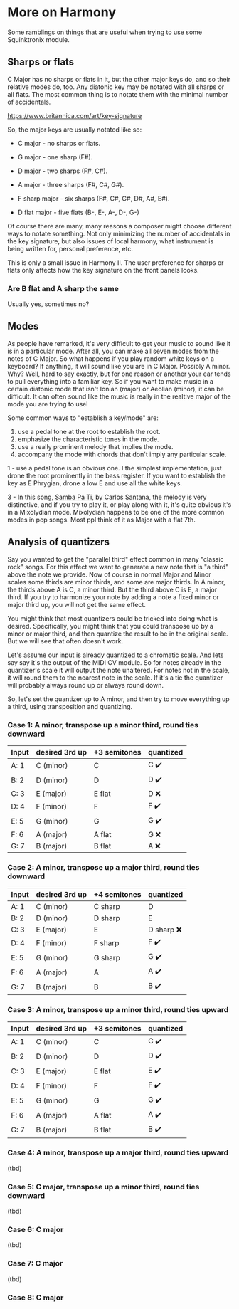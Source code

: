 # More on Harmony

Some ramblings on things that are useful when trying to use some Squinktronix module.

## Sharps or flats

 C Major has no sharps or flats in it, but the other major keys do, and so their relative modes do, too. Any diatonic key may be notated with all sharps or all flats. The most common thing is to notate them with the minimal number of accidentals.

https://www.britannica.com/art/key-signature

So, the major keys are usually notated like so:

* C major - no sharps or flats.
* G major - one sharp (F#).
* D major - two sharps (F#, C#).
* A major - three sharps (F#, C#, G#).

* F sharp major - six sharps (F#, C#, G#, D#, A#, E#).

* D flat major - five flats (B-, E-, A-, D-, G-)

Of course there are many, many reasons a composer might choose different ways to notate something. Not only minimizing the number of accidentals in the key signature, but also issues of local harmony, what instrument is being written for, personal preference, etc.

This is only a small issue in Harmony II. The user preference for sharps or flats only affects how the key signature on the front panels looks.

### Are B flat and A sharp the same

Usually yes, sometimes no?

## Modes

As people have remarked, it's very difficult to get your music to sound like it is in a particular mode. After all, you can make all seven modes from the notes of C Major. So what happens if you play random white keys on a keyboard? If anything, it will sound like you are in C Major. Possibly A minor. Why? Well, hard to say exactly, but for one reason or another your ear tends to pull everything into a familiar key. So if you want to make music in a certain diatonic mode that isn't Ionian (major) or Aeolian (minor), it can be difficult. It can often sound like the music is really in the realtive major of the mode you are trying to usel

Some common ways to "establish a key/mode" are:

1. use a pedal tone at the root to establish the root.
2. emphasize the characteristic tones in the mode.
3. use a really prominent melody that implies the mode.
4. accompany the mode with chords that don't imply any particular scale.

1 - use a pedal tone is an obvious one. I the simplest implementation, just drone the root prominently in the bass register. If you want to establish the key as E Phrygian, drone a low E and use all the white keys.

3 - In this song, [Samba Pa Ti](https://www.youtube.com/watch?v=timZoOs9ozo), by Carlos Santana, the melody is very distinctive, and if you try to play it, or play along with it, it's quite obvious it's in a Mixolydian mode. Mixolydian happens to be one of the more common modes in pop songs. Most ppl think of it as Major with a flat 7th.

## Analysis of quantizers

Say you wanted to get the "parallel third" effect common in many "classic rock" songs. For this effect we want to generate a new note that is "a third" above the note we provide. Now of course in normal Major and Minor scales some thirds are minor thirds, and some are major thirds. In A minor, the thirds above A is C, a minor third. But the third above C is E, a major third. If you try to harmonize your note by adding a note a fixed minor or major third up, you will not get the same effect.

You might think that most quantizers could be tricked into doing what is desired. Specifically, you might think that you could transpose up by a minor or major third, and then quantize the result to be in the original scale. But we will see that often doesn't work.

Let's assume our input is already quantized to a chromatic scale. And lets say say it's the output of the MIDI CV module. So for notes already in the quantizer's scale it will output the note unaltered. For notes not in the scale, it will round them to the nearest note in the scale. If it's a tie the quantizer will probably always round up or always round down.

So, let's set the quantizer up to A minor, and then try to move everything up a third, using transposition and quantizing.

### Case 1: A minor, transpose up a minor third, round ties downward

| Input | desired 3rd up | +3 semitones | quantized |
| --- | --- | --- | --- |
| A: 1 | C (minor) | C | C :heavy_check_mark: |
| B: 2 | D (minor) | D | D :heavy_check_mark: |
| C: 3 | E (major) | E flat | D ❌ |
| D: 4 | F (minor) | F | F :heavy_check_mark: |
| E: 5 | G (minor) | G | G :heavy_check_mark: |
| F: 6 | A (major) | A flat | G ❌ |
| G: 7 | B (major) | B flat | A ❌ |

### Case 2: A minor, transpose up a major third, round ties downward

| Input | desired 3rd up | +4 semitones | quantized |
| --- | --- | --- | --- |
| A: 1 | C (minor) | C sharp | D |
| B: 2 | D (minor) | D sharp | E |
| C: 3 | E (major) | E | D sharp ❌ |
| D: 4 | F (minor) | F sharp | F :heavy_check_mark: |
| E: 5 | G (minor) | G sharp| G :heavy_check_mark: |
| F: 6 | A (major) | A  | A :heavy_check_mark: |
| G: 7 | B (major) | B  | B :heavy_check_mark: |

### Case 3: A minor, transpose up a minor third, round ties upward

| Input | desired 3rd up | +3 semitones | quantized |
| --- | --- | --- | --- |
| A: 1 | C (minor) | C | C :heavy_check_mark: |
| B: 2 | D (minor) | D | D :heavy_check_mark: |
| C: 3 | E (major) | E flat | E :heavy_check_mark: |
| D: 4 | F (minor) | F | F :heavy_check_mark: |
| E: 5 | G (minor) | G | G :heavy_check_mark: |
| F: 6 | A (major) | A flat | A :heavy_check_mark: |
| G: 7 | B (major) | B flat | B :heavy_check_mark: |

### Case 4: A minor, transpose up a major third, round ties upward

(tbd)

### Case 5: C major, transpose up a minor third, round ties downward

(tbd)

### Case 6: C major

(tbd)

### Case 7: C major

(tbd)

### Case 8: C major